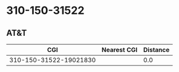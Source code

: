 # 310-150-31522
## AT&T


| CGI | Nearest CGI | Distance |
|-----|-------------|----------|
| 310-150-31522-19021830 |  | 0.0 |
